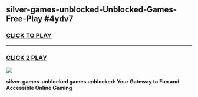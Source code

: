 
## silver-games-unblocked-Unblocked-Games-Free-Play #4ydv7
<h3>
<a href="https://us.freeplayer.one?title=silver-games-unblocked&ref=9M">CLICK TO PLAY</a></h3>
<hr>

<h3>
<a href="https://us.freeplayer.one?title=silver-games-unblocked&ref=9M">CLICK 2 PLAY</a>
  
</h3>

<a href="https://us.freeplayer.one?title=silver-games-unblocked&ref=9M"><img src="https://clearcache.store/games.png"></a>


**silver-games-unblocked games unblocked: Your Gateway to Fun and Accessible Online Gaming**
